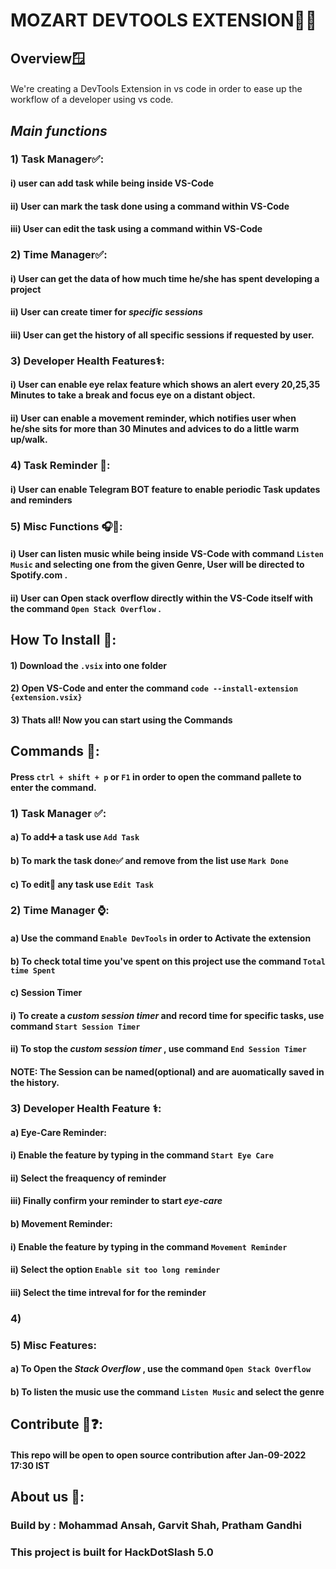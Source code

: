 # MOZART DEVTOOLS EXTENSION👨‍💻

####


## Overview🪟

####

We're creating a DevTools Extension in vs code in order to ease up the workflow of a developer using vs code.

####

## *Main functions*
### 1) Task Manager✅:
####      i) user can add task while being inside VS-Code
####      ii) User can mark the task done using a command within VS-Code
####      iii) User can edit the task using a command within VS-Code

####

### 2) Time Manager✅:
####      i) User can get the data of how much time he/she has spent developing a project
####      ii) User can create __timer__ for _specific sessions_
####      iii) User can get the __history__ of all specific sessions if requested by user.
 
####
 
### 3) Developer Health Features⚕️:
####      i) User can enable eye relax feature which shows an alert every 20,25,35 Minutes to take a break and focus eye on a distant object.
####      ii) User can enable a movement reminder, which notifies user when he/she sits for more than 30 Minutes and advices to do a little warm up/walk.


####

### 4) Task Reminder 🔔:
####      i) User can enable Telegram BOT feature to enable periodic Task updates and reminders


####

### 5) Misc Functions 🎧🚦:
####      i) User can listen music while being inside VS-Code with command ````Listen Music```` and selecting one from the given Genre, User will be directed to Spotify.com .
####      ii) User can Open stack overflow directly within the VS-Code itself with the command ````Open Stack Overflow```` .
  

####  
      
## How To Install 🔽:
####      1) Download the ```` .vsix ```` into one folder
####      2) Open VS-Code and enter the command ```` code --install-extension {extension.vsix} ````
####      3) Thats all! Now you can start using the Commands 

####

## Commands 🤖:
####
#### Press ````ctrl + shift + p```` or ````F1```` in order to open the command pallete to enter the command. 
####
### 1) Task Manager ✅:
####    a) To add➕ a task use ````Add Task````
####    b) To mark the task done✅ and remove from the list use ````Mark Done````
####    c) To edit📝 any task use ````Edit Task````
####
### 2) Time Manager ⌚:
####   a) Use the command ````Enable DevTools```` in order to Activate the extension
####   b) To check total time you've spent on this project use the command ````Total time Spent````
####   c) Session Timer
####      i) To create a _custom session timer_ and record time for specific tasks, use command ````Start Session Timer````
####      ii) To stop the  _custom session timer_ , use command ````End Session Timer````
####           NOTE: The Session can be named(optional) and are auomatically saved in the history.
####
### 3) Developer Health Feature ⚕️:
####   a) Eye-Care Reminder:
####      i) Enable the feature by typing in the command ````Start Eye Care````
####      ii) Select the freaquency of reminder
####      iii) Finally confirm your reminder to start _eye-care_
####   b) Movement Reminder:
####      i) Enable the feature by typing in the command ````Movement Reminder````
####      ii) Select the option ````Enable sit too long reminder````
####      iii) Select the time intreval for for the reminder
####
### 4) <to be added soon> 
####
### 5) Misc Features:
####  a) To Open the _Stack Overflow_ , use the command ````Open Stack Overflow```` 
####  b) To listen the music use the command ````Listen Music```` and select the genre
####  
####

## Contribute 🤝❓:
#### This repo will be open to open source contribution after **Jan-09-2022 17:30 IST**





## About us 👤:
### Build by : Mohammad Ansah, Garvit Shah, Pratham Gandhi
### This project is built for HackDotSlash 5.0
